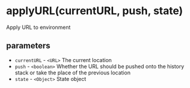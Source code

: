 # applyURL(currentURL, push, state)

Apply URL to environment

## parameters

* `currentURL` - `<URL>` The current location
* `push` - `<boolean>` Whether the URL should be pushed onto the history stack or take the 
place of the previous location
* `state` - `<Object>` State object
